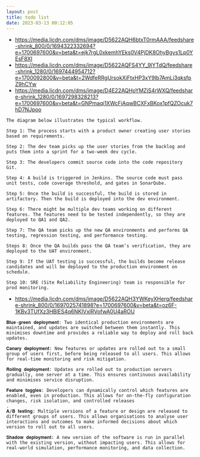 ```yaml
---
layout: post
title: todo list
date: 2023-03-13 00:12:05
---
```


- https://media.licdn.com/dms/image/D5622AQH6btxT0rmAAA/feedshare-shrink_800/0/1694322332694?e=1700697600&v=beta&t=ejk7rgL0xkemhYEks0V4PjDK8OhyBgys1Lp0YEsF8XI
- https://media.licdn.com/dms/image/D5622AQFS4YY_9lYTdQ/feedshare-shrink_1280/0/1697444954712?e=1700092800&v=beta&t=2WdfeRRgUrsokXiFtxHP3xY9Ib7AmLj3qksfpZ9hCYw
- https://media.licdn.com/dms/image/D4E22AQHoYMZjS4rWXQ/feedshare-shrink_1280/0/1697298328213?e=1700697600&v=beta&t=GNPmaqi1XWcFjAqwBCXFxBKox1pfQZOcuk7hD7NJpoo

```
The diagram below illustrates the typical workflow.

Step 1: The process starts with a product owner creating user stories based on requirements.

Step 2: The dev team picks up the user stories from the backlog and puts them into a sprint for a two-week dev cycle.

Step 3: The developers commit source code into the code repository Git.

Step 4: A build is triggered in Jenkins. The source code must pass unit tests, code coverage threshold, and gates in SonarQube.

Step 5: Once the build is successful, the build is stored in artifactory. Then the build is deployed into the dev environment.

Step 6: There might be multiple dev teams working on different features. The features need to be tested independently, so they are deployed to QA1 and QA2.

Step 7: The QA team picks up the new QA environments and performs QA testing, regression testing, and performance testing.

Steps 8: Once the QA builds pass the QA team’s verification, they are deployed to the UAT environment.

Step 9: If the UAT testing is successful, the builds become release candidates and will be deployed to the production environment on schedule.

Step 10: SRE (Site Reliability Engineering) team is responsible for prod monitoring.
```

- https://media.licdn.com/dms/image/D5622AQH3YWKeyXHerg/feedshare-shrink_800/0/1697025741898?e=1700697600&v=beta&t=oz6F-1KBv3TUfXz3HBlES4q6NKIVxlRVofwA0U4aROU

```
𝐁𝐥𝐮𝐞-𝐠𝐫𝐞𝐞𝐧 𝐝𝐞𝐩𝐥𝐨𝐲𝐦𝐞𝐧𝐭: Two identical production environments are maintained, and updates are switched between them instantly. This minimises downtime and provides a reliable way to deploy and roll back updates.

𝐂𝐚𝐧𝐚𝐫𝐲 𝐝𝐞𝐩𝐥𝐨𝐲𝐦𝐞𝐧𝐭: New features or updates are rolled out to a small group of users first, before being released to all users. This allows for real-time monitoring and risk mitigation.

𝐑𝐨𝐥𝐥𝐢𝐧𝐠 𝐝𝐞𝐩𝐥𝐨𝐲𝐦𝐞𝐧𝐭: Updates are rolled out to production servers gradually, one server at a time. This ensures continuous availability and minimises service disruption.

𝐅𝐞𝐚𝐭𝐮𝐫𝐞 𝐭𝐨𝐠𝐠𝐥𝐞𝐬: Developers can dynamically control which features are enabled, even in production. This allows for on-the-fly configuration changes, risk isolation, and controlled releases
.
𝐀/𝐁 𝐭𝐞𝐬𝐭𝐢𝐧𝐠: Multiple versions of a feature or design are released to different groups of users. This allows organisations to analyse user interactions and outcomes to make informed decisions about which version to roll out to all users.

𝐒𝐡𝐚𝐝𝐨𝐰 𝐝𝐞𝐩𝐥𝐨𝐲𝐦𝐞𝐧𝐭: A new version of the software is run in parallel with the existing version, without impacting users. This allows for real-world simulation, performance monitoring, and data collection.

```
